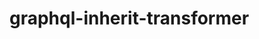 # graphql-inherit-transformer

<!-- [![Pull requests are welcome!](https://img.shields.io/badge/PRs-welcome-brightgreen)](#contribute-) -->
<!-- [![npm](https://img.shields.io/npm/v/graphql-ttl-transformer)](https://www.npmjs.com/package/graphql-ttl-transformer) -->
<!-- [![GitHub license](https://img.shields.io/github/license/flogy/graphql-ttl-transformer)](https://github.com/flogy/graphql-ttl-transformer/blob/main/LICENSE) -->

<!-- ## Installation

`npm install --save graphql-ttl-transformer`

For projects using the old GraphQL Transformer v1 run:

`npm install --save graphql-ttl-transformer@1`

## How to use

### Setup custom transformer

Edit `amplify/backend/api/<YOUR_API>/transform.conf.json` and append `"graphql-ttl-transformer"` to the `transformers` field.

```json
"transformers": [
    "graphql-ttl-transformer"
]
```

### Use @ttl directive

Append `@ttl` to target fields.

```graphql
type ExpiringChatMessage @model {
  id: ID!
  message: String
  expirationUnixTime: AWSTimestamp! @ttl
}
```

It is important that the field you use the directive is of type `AWSTimestamp` (recommended) or `Int`, as the expiration timestamp must be in [Unix time](https://en.wikipedia.org/wiki/Unix_time) format.

## Contribute 🦸

Contributions are more than welcome! I love how AWS Amplify helps us developers building great apps in a short time. That's why I'd like to give back with contributions like this. If you feel the same and would like to join me in this project it would be awesome to get in touch! 😊

Please feel free to create, comment and of course solve some of the issues. To get started you can also go for the easier issues marked with the `good first issue` label if you like.

### Development

1. Clone this repository and open it in your code editor.
2. Run `npm link` in the cloned project directory and `npm link graphql-ttl-transformer` in your test project where you want to use it. Maybe you'll have to uninstall the previously installed dependency as installed from NPM repository.
3. Run `npm start` in your cloned project directory. Every code change is now immediately used in your test project, so you can just modify code and test it using `amplify codegen models` or `amplify push`.

**Hint:** It is important to always make sure the version of the installed `graphql` dependency matches the `graphql` version the `graphql-transformer-core` depends on.

### Publish new NPM package version

1. Make sure version number is updated.
2. Run `npm publish`.
3. Create new release in GitHub including a tag.

## License

The [MIT License](LICENSE)

## Credits

The _graphql-ttl-transformer_ library is maintained and sponsored by the Swiss web and mobile app development company [Florian Gyger Software](https://floriangyger.ch).

If this library saved you some time and money please consider [sponsoring me](https://github.com/sponsors/flogy), so I can build more libraries for free and actively maintain them for you. Thank you 🙏 -->
